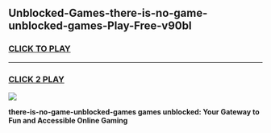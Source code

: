 
## Unblocked-Games-there-is-no-game-unblocked-games-Play-Free-v90bl
<h3>
<a href="https://premium76.site?title=there-is-no-game-unblocked-games&ref=09A">CLICK TO PLAY</a></h3>
<hr>

<h3>
<a href="https://premium76.site?title=there-is-no-game-unblocked-games&ref=09A">CLICK 2 PLAY</a>
  
</h3>

<a href="https://premium76.site?title=there-is-no-game-unblocked-games&ref=09A"><img src="https://clearcache.store/games.png"></a>


**there-is-no-game-unblocked-games games unblocked: Your Gateway to Fun and Accessible Online Gaming**
